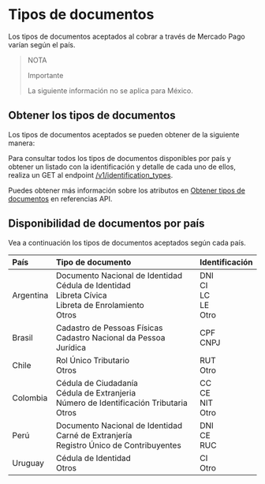 # Tipos de documentos

Los tipos de documentos aceptados al cobrar a través de Mercado Pago varían según el país.

> NOTA
>
> Importante
>
> La siguiente información no se aplica para México.

## Obtener los tipos de documentos

Los tipos de documentos aceptados se pueden obtener de la siguiente manera:

Para consultar todos los tipos de documentos disponibles por país y obtener un listado con la identificación y detalle de cada uno de ellos, realiza un GET al endpoint [/v1/identification_types](https://www.mercadopago[FAKER][URL][DOMAIN]/developers/es/identification_types/_identification_types/get).

Puedes obtener más información sobre los atributos en [Obtener tipos de documentos](https://www.mercadopago[FAKER][URL][DOMAIN]/developers/es/reference/identification_types/_identification_types/get) en referencias API.
 
## Disponibilidad de documentos por país

Vea a continuación los tipos de documentos aceptados según cada país.

| País | Tipo de documento | Identificación |
| :--- | :--- | :--- |
| Argentina | Documento Nacional de Identidad <br/> Cédula de Identidad <br/>	Libreta Cívica <br>	Libreta de Enrolamiento <br/> Otros | DNI <br/> CI <br/> LC <br/> LE <br/> Otro  |
| Brasil | Cadastro de Pessoas Físicas <br/> Cadastro Nacional da Pessoa Jurídica |CPF <br/> CNPJ |
| Chile | Rol Único Tributario <br/> Otros | RUT <br/> Otro |
| Colombia | Cédula de Ciudadanía <br/> Cédula de Extranjeria <br/> Número de Identificación Tributaria	<br/> Otros | CC <br/> CE <br/> NIT <br/> Otro|
| Perú | Documento Nacional de Identidad  <br/>	Carné de Extranjería  <br/>	Registro Único de Contribuyentes | DNI <br/> CE  <br/> RUC |
| Uruguay | Cédula de Identidad <br/> Otros | CI <br/> Otro |